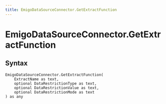 ```yaml
---
title: EmigoDataSourceConnector.GetExtractFunction
---
```


# EmigoDataSourceConnector.GetExtractFunction



## Syntax

```powerquery
EmigoDataSourceConnector.GetExtractFunction(
    ExtractName as text,
    optional DataRestrictionType as text,
    optional DataRestrictionValue as text,
    optional DataRestrictionMode as text
) as any
```



